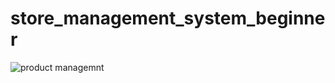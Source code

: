 # store_management_system_beginner


![product managemnt](https://user-images.githubusercontent.com/105700561/168746502-77d949c5-cf56-48be-9124-99b9bed08cb0.jpg)
